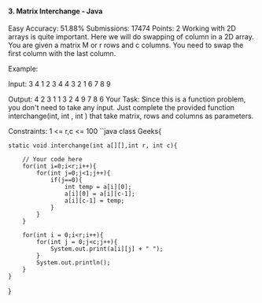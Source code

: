 #### 3. Matrix Interchange - Java 
Easy Accuracy: 51.88% Submissions: 17474 Points: 2
Working with 2D arrays is quite important. Here we will do swapping of column in a 2D array. You are given a matrix M or r rows and c columns. You need to swap the first column with the last column.

Example:

Input:
3 4
1 2 3 4
4 3 2 1
6 7 8 9

Output:
4 2 3 1
1 3 2 4
9 7 8 6
Your Task:
Since this is a function problem, you don't need to take any input. Just complete the provided function interchange(int, int , int ) that take matrix, rows and columns as parameters.

Constraints:
1 <= r,c <= 100
``java
class Geeks{
    
    static void interchange(int a[][],int r, int c){
        
        // Your code here
        for(int i=0;i<r;i++){
            for(int j=0;j<1;j++){
                if(j==0){
                    int temp = a[i][0];
                    a[i][0] = a[i][c-1];
                    a[i][c-1] = temp;
                }
            }
        }
        
        for(int i = 0;i<r;i++){
            for(int j = 0;j<c;j++){
                System.out.print(a[i][j] + " ");
            }
            System.out.println();
        } 
    }
}
```
